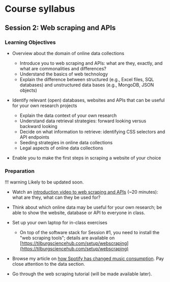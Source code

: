 # Course syllabus

## Session 2: Web scraping and APIs

### Learning Objectives

-	Overview about the domain of online data collections
    -	Introduce you to web scraping and APIs: what are they, exactly, and what are commonalities and differences?
    -	Understand the basics of web technology
    -	Explain the difference between structured (e.g., Excel files, SQL databases) and unstructured data bases (e.g., MongoDB, JSON objects)

-	Identify relevant (open) databases, websites and APIs that can be useful for your own research projects
    -	Explain the data context of your own research
  	- Understand data retrieval strategies: forward looking versus backward looking
    -	Decide on what information to retrieve: identifying CSS selectors and API endpoints
    -	Seeding strategies in online data collections
    -	Legal aspects of online data collections

-	Enable you to make the first steps in scraping a website of your choice

### Preparation

!!! warning
    Likely to be updated soon.

- Watch an [introduction video to web scraping and APIs](https://tiu.nu/scraping-video) (~20 minutes): what are they, what can they be used for?

-	Think about which online data may be useful for your own research; be able to show the website, database or API to everyone in class.

- Set up your own laptop for in-class exercises
    - On top of the software stack for Session #1, you need to install the "web scraping tools"; details are available on [https://tilburgsciencehub.com/setup/webscraping](https://tilburgsciencehub.com/setup/webscraping)

- Browse my article on [how Spotify has changed music consumption](https://tiu.nu/spotify). Pay close attention to the data section.

- Go through the web scraping tutorial (will be made available later).
